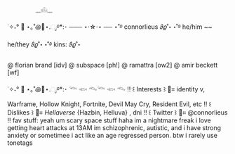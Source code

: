              ﹏𓊝﹏
˙✧˖° 🫧 ⋆｡˚꩜🪼⋆.ೃ࿔*:･
─── ⋆⋅☆⋅⋆ ──
⋆˚࿔ connorlieus 𝜗𝜚˚⋆
 ⋆˚࿔ he/him ~~ he/they 𝜗𝜚˚⋆
⋆˚࿔ kins: 𝜗𝜚˚⋆

@ florian brand [idv]
@ subspace [ph!]
@ ramattra [ow2]
@ amir beckett [wf]

˙✧˖° 🫧 ⋆｡˚꩜🪼⋆.ೃ࿔*:･
𓆝 𓆟 𓆞𓆝 𓆟 𓆞
!! ꒰ Interests ꒱ 🪼⌗ identity v, Warframe, Hollow Knight, Fortnite, Devil May Cry, Resident Evil, etc
!! ꒰ Dislikes ꒱ 🪼⌗ *Hellaverse* {Hazbin, Helluva} , dni 
!! ꒰ Twitter ꒱ 🪼⌗ @connorlieus
!! fav stuff: yeah um scary space stuff haha im a nightmare freak i love getting heart attacks at 13AM 
im schizophrenic, autistic, and i have strong anxiety or sometimee i act like an age regressed person. btw i rarely use tonetags
